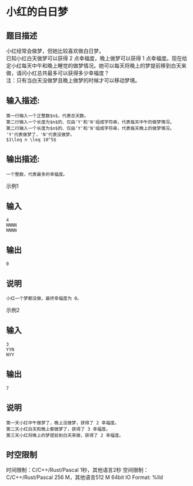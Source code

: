 # 小红的白日梦

## 题目描述

小红经常会做梦，但她比较喜欢做白日梦。  
已知小红白天做梦可以获得 2 点幸福度，晚上做梦可以获得 1 点幸福度。现在给定小红每天中午和晚上睡觉的做梦情况。她可以每天将晚上的梦提前移到白天来做，请问小红总共最多可以获得多少幸福度？  
注：只有当白天没做梦且晚上做梦的时候才可以移动梦境。

## 输入描述:
    
    
    第一行输入一个正整数$n$，代表总天数。  
    第二行输入一个长度为$n$的、仅由'Y'和'N'组成字符串，代表每天中午的做梦情况。  
    第二行输入一个长度为$n$的、仅由'Y'和'N'组成字符串，代表每天晚上的做梦情况。  
    'Y'代表做梦了，'N'代表没做梦。  
    $1\leq n \leq 10^5$

## 输出描述:
    
    
    一个整数，代表最多的幸福度。

示例1 

## 输入
    
    
    4
    NNNN
    NNNN

## 输出
    
    
    0

## 说明
    
    
    小红一个梦都没做，最终幸福度为 0。

示例2 

## 输入
    
    
    3
    YYN
    NYY

## 输出
    
    
    7

## 说明
    
    
    第一天小红中午做梦了，晚上没做梦，获得了 2 幸福度。  
    第二天小红白天和晚上都做梦了，获得了 3 幸福度。  
    第三天小红将晚上的梦提前到白天来做，获得了 2 幸福度。  
    


## 时空限制

时间限制：C/C++/Rust/Pascal 1秒，其他语言2秒
空间限制：C/C++/Rust/Pascal 256 M，其他语言512 M
64bit IO Format: %lld